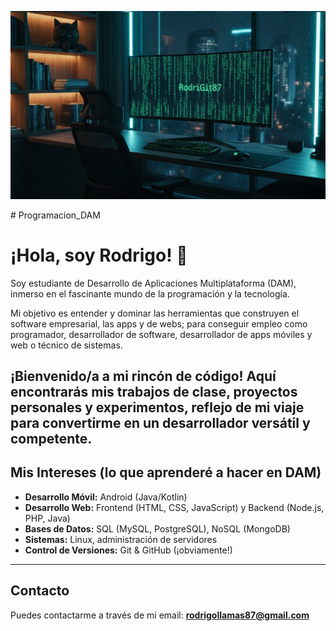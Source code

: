 <p align="center">
  <img src="header.png" alt="header">
</p>
# Programacion_DAM

# ¡Hola, soy Rodrigo! 👋

Soy estudiante de Desarrollo de Aplicaciones Multiplataforma (DAM), inmerso en el fascinante mundo de la programación y la tecnología.

Mi objetivo es entender y dominar las herramientas que construyen el software empresarial, las apps y de webs; para conseguir empleo como programador, desarrollador de software, desarrollador de apps móviles y web o técnico de sistemas.

¡Bienvenido/a a mi rincón de código!
Aquí encontrarás mis trabajos de clase, proyectos personales y experimentos, reflejo de mi viaje para convertirme en un desarrollador versátil y competente.
---

## Mis Intereses (lo que aprenderé a hacer en DAM)

* **Desarrollo Móvil:** Android (Java/Kotlin)
* **Desarrollo Web:** Frontend (HTML, CSS, JavaScript) y Backend (Node.js, PHP, Java)
* **Bases de Datos:** SQL (MySQL, PostgreSQL), NoSQL (MongoDB)
* **Sistemas:** Linux, administración de servidores
* **Control de Versiones:** Git & GitHub (¡obviamente!)

---

## Contacto

Puedes contactarme a través de mi email: **rodrigollamas87@gmail.com**
